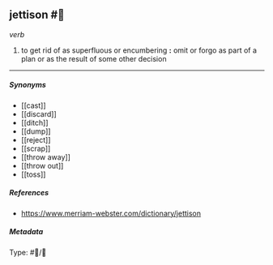 
## jettison  #🧠 

_verb_

1. to get rid of as superfluous or encumbering **:** omit or forgo as part of a plan or as the result of some other decision

___

##### Synonyms

-   [[cast]]
-   [[discard]]
-   [[ditch]]
-   [[dump]]
-   [[reject]]
-   [[scrap]]
-   [[throw away]]
-   [[throw out]]
-   [[toss]]

##### References 

- https://www.merriam-webster.com/dictionary/jettison

##### Metadata

Type: #🔵/💬 
